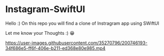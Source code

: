 # Instagram-SwiftUI
Hello :) 
On this repo you will find a clone of Instragram app using SWiftUI

Let me know your Thoughts :) 😁

https://user-images.githubusercontent.com/35270796/200746193-34f686e5-ff6f-406e-b211-ed368e80e985.mp4

